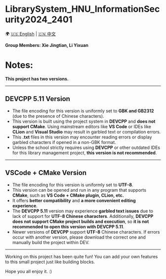 # LibrarySystem_HNU_InformationSecurity2024_2401
🌍 [🇺🇸 English](https://github.com/Moyuin-aka/LibrarySystem_HNU_InformationSecurity2024_2401/wiki/Home) | [🇨🇳 中文](https://github.com/Moyuin-aka/LibrarySystem_HNU_InformationSecurity2024_2401/wiki/Home_zh-CN)


**Group Members: Xie Jingtian, Li Yixuan**

# Notes:

**This project has two versions.**

---

## DEVCPP 5.11 Version  

- The file encoding for this version is uniformly set to **GBK and GB2312** (due to the presence of Chinese characters).  
- This version is built using the project system in **DEVCPP** and **does not support CMake**. Using mainstream editors like **VS Code** or IDEs like **CLion** and **Visual Studio** may result in garbled text or compilation errors.  
- This **.txt** files in this version may encounter reading errors or display garbled characters if opened in a non-GBK format.  
- Unless the school strictly requires using **DEVCPP** or other outdated IDEs for this library management project, **this version is not recommended**.  

---

## VSCode + CMake Version  

- The file encoding for this version is uniformly set to **UTF-8**.  
- This version can be opened and run in any program that supports **CMake**, such as **VS Code + CMake plugin, CLion, etc.**  
- It offers **better compatibility** and **a more convenient editing experience**.  
- The **DEVCPP 5.11** version may experience **garbled text issues** due to lack of support for **UTF-8 Chinese characters**. Additionally, **DEVCPP does not support CMake project builds and execution**, so **it is not recommended to open this version with DEVCPP 5.11**.  
- Newer versions of **DEVCPP** support **UTF-8** Chinese characters. If errors occur with another version, please download the correct one and manually build the project within DEV.  

---

Working on this project has been quite fun! You can add your own features to this small project just like building blocks.  

Hope you all enjoy it. :)
